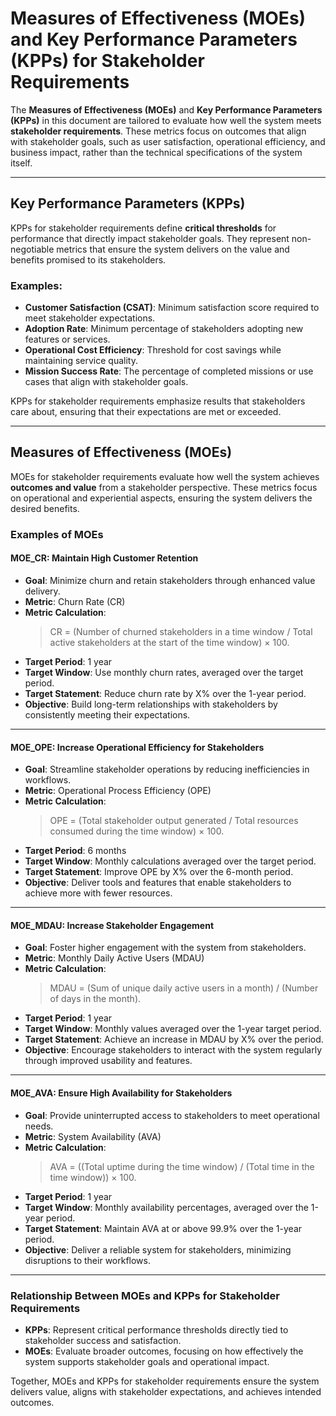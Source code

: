 # Measures of Effectiveness (MOEs) and Key Performance Parameters (KPPs) for Stakeholder Requirements

The **Measures of Effectiveness (MOEs)** and **Key Performance Parameters (KPPs)** in this document are tailored to evaluate how well the system meets **stakeholder requirements**. These metrics focus on outcomes that align with stakeholder goals, such as user satisfaction, operational efficiency, and business impact, rather than the technical specifications of the system itself.

---

## Key Performance Parameters (KPPs)

KPPs for stakeholder requirements define **critical thresholds** for performance that directly impact stakeholder goals. They represent non-negotiable metrics that ensure the system delivers on the value and benefits promised to its stakeholders.

### Examples:
- **Customer Satisfaction (CSAT)**: Minimum satisfaction score required to meet stakeholder expectations.
- **Adoption Rate**: Minimum percentage of stakeholders adopting new features or services.
- **Operational Cost Efficiency**: Threshold for cost savings while maintaining service quality.
- **Mission Success Rate**: The percentage of completed missions or use cases that align with stakeholder goals.

KPPs for stakeholder requirements emphasize results that stakeholders care about, ensuring that their expectations are met or exceeded.

---

## Measures of Effectiveness (MOEs)

MOEs for stakeholder requirements evaluate how well the system achieves **outcomes and value** from a stakeholder perspective. These metrics focus on operational and experiential aspects, ensuring the system delivers the desired benefits.

### Examples of MOEs


#### MOE_CR: Maintain High Customer Retention
- **Goal**: Minimize churn and retain stakeholders through enhanced value delivery.
- **Metric**: Churn Rate (CR)
- **Metric Calculation**:  
  > CR = (Number of churned stakeholders in a time window / Total active stakeholders at the start of the time window) × 100.
- **Target Period**: 1 year
- **Target Window**: Use monthly churn rates, averaged over the target period.
- **Target Statement**: Reduce churn rate by X% over the 1-year period.
- **Objective**: Build long-term relationships with stakeholders by consistently meeting their expectations.

---

#### MOE_OPE: Increase Operational Efficiency for Stakeholders
- **Goal**: Streamline stakeholder operations by reducing inefficiencies in workflows.
- **Metric**: Operational Process Efficiency (OPE)
- **Metric Calculation**:  
  > OPE = (Total stakeholder output generated / Total resources consumed during the time window) × 100.
- **Target Period**: 6 months
- **Target Window**: Monthly calculations averaged over the target period.
- **Target Statement**: Improve OPE by X% over the 6-month period.
- **Objective**: Deliver tools and features that enable stakeholders to achieve more with fewer resources.

---

#### MOE_MDAU: Increase Stakeholder Engagement
- **Goal**: Foster higher engagement with the system from stakeholders.
- **Metric**: Monthly Daily Active Users (MDAU)
- **Metric Calculation**:  
  > MDAU = (Sum of unique daily active users in a month) / (Number of days in the month).
- **Target Period**: 1 year
- **Target Window**: Monthly values averaged over the 1-year target period.
- **Target Statement**: Achieve an increase in MDAU by X% over the period.
- **Objective**: Encourage stakeholders to interact with the system regularly through improved usability and features.

---

#### MOE_AVA: Ensure High Availability for Stakeholders
- **Goal**: Provide uninterrupted access to stakeholders to meet operational needs.
- **Metric**: System Availability (AVA)
- **Metric Calculation**:  
  > AVA = ((Total uptime during the time window) / (Total time in the time window)) × 100.
- **Target Period**: 1 year
- **Target Window**: Monthly availability percentages, averaged over the 1-year period.
- **Target Statement**: Maintain AVA at or above 99.9% over the 1-year period.
- **Objective**: Deliver a reliable system for stakeholders, minimizing disruptions to their workflows.

---

### Relationship Between MOEs and KPPs for Stakeholder Requirements

- **KPPs**: Represent critical performance thresholds directly tied to stakeholder success and satisfaction.
- **MOEs**: Evaluate broader outcomes, focusing on how effectively the system supports stakeholder goals and operational impact.

Together, MOEs and KPPs for stakeholder requirements ensure the system delivers value, aligns with stakeholder expectations, and achieves intended outcomes.




